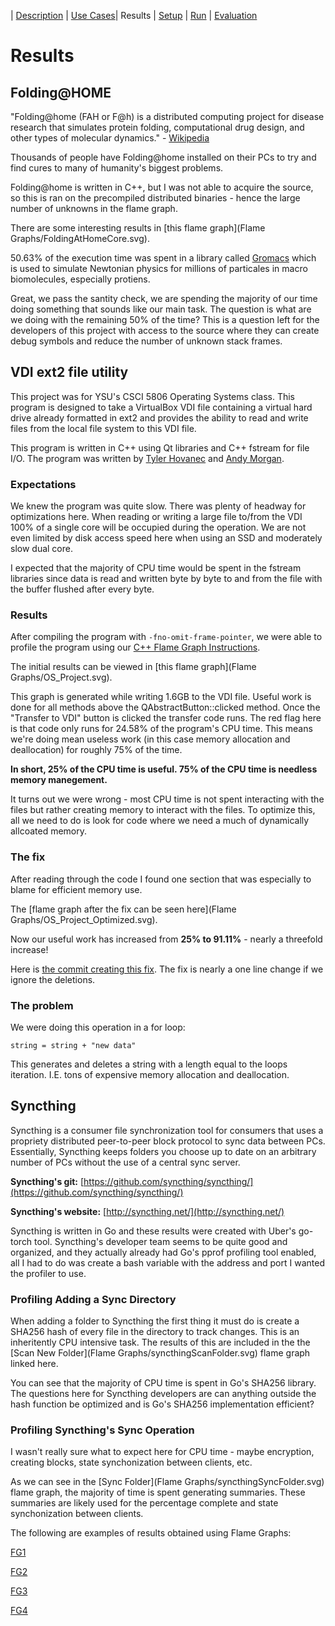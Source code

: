 | [Description](README.md) | [Use Cases](UseCases.md)| Results | [Setup](Setup.md) | [Run](Run.md) | [Evaluation](Evaluation.md)

# Results

## Folding@HOME

"Folding@home (FAH or F@h) is a distributed computing project for disease research that simulates protein folding, computational drug design, and other types of molecular dynamics." - [Wikipedia](https://en.wikipedia.org/wiki/Folding@home)

Thousands of people have Folding@home installed on their PCs to try and find cures to many of humanity's biggest problems.

Folding@home is written in C++, but I was not able to acquire the source, so this is ran on the precompiled distributed binaries - hence the large number of unknowns in the flame graph.

There are some interesting results in [this flame graph](Flame Graphs/FoldingAtHomeCore.svg).

50.63% of the execution time was spent in a library called [Gromacs](https://redmine.gromacs.org/) which is used to simulate Newtonian physics for millions of particales in macro biomolecules, especially protiens.

Great, we pass the santity check, we are spending the majority of our time doing something that sounds like our main task. The question is what are we doing with the remaining 50% of the time? This is a question left for the developers of this project with access to the source where they can create debug symbols and reduce the number of unknown stack frames.

## VDI ext2 file utility

This project was for YSU's CSCI 5806 Operating Systems class. This program is designed to take a VirtualBox VDI file containing a virtual hard drive already formatted in ext2 and provides the ability to read and write files from the local file system to this VDI file.

This program is written in C++ using Qt libraries and C++ fstream for file I/O. The program was written by [Tyler Hovanec](http://github.com/tbhova/) and [Andy Morgan](http://github.com/asmorgan24/).

### Expectations

We knew the program was quite slow. There was plenty of headway for optimizations here. When reading or writing a large file to/from the VDI 100% of a single core will be occupied during the operation. We are not even limited by disk access speed here when using an SSD and moderately slow dual core.

I expected that the majority of CPU time would be spent in the fstream libraries since data is read and written byte by byte to and from the file with the buffer flushed after every byte.

### Results

After compiling the program with ```-fno-omit-frame-pointer```, we were able to profile the program using our [C++ Flame Graph Instructions](C++RunningInstructions.md).

The initial results can be viewed in [this flame graph](Flame Graphs/OS_Project.svg).

This graph is generated while writing 1.6GB to the VDI file. Useful work is done for all methods above the QAbstractButton::clicked method. Once the "Transfer to VDI" button is clicked the transfer code runs. The red flag here is that code only runs for 24.58% of the program's CPU time. This means we're doing mean useless work (in this case memory allocation and deallocation) for roughly 75% of the time.

**In short, 25% of the CPU time is useful. 75% of the CPU time is needless memory manegement.**

It turns out we were wrong - most CPU time is not spent interacting with the files but rather creating memory to interact with the files. To optimize this, all we need to do is look for code where we need a much of dynamically allcoated memory.

### The fix

After reading through the code I found one section that was especially to blame for efficient memory use.

The [flame graph after the fix can be seen here](Flame Graphs/OS_Project_Optimized.svg).

Now our useful work has increased from **25% to 91.11%** - nearly a threefold increase!

Here is [the commit creating this fix](https://github.com/tbhova/VDI-ext2-File-Read-Write-Utility/commit/f366fd0400e84831c783617d01afc4b5d4b5400b). The fix is nearly a one line change if we ignore the deletions.

### The problem

We were doing this operation in a for loop:

```
string = string + "new data"
```

This generates and deletes a string with a length equal to the loops iteration. I.E. tons of expensive memory allocation and deallocation.


## Syncthing

Syncthing is a consumer file synchronization tool for consumers that uses a propriety distributed peer-to-peer block protocol to sync data between PCs. Essentially, Syncthing keeps folders you choose up to date on an arbitrary number of PCs without the use of a central sync server.

**Syncthing's git:** [https://github.com/syncthing/syncthing/](https://github.com/syncthing/syncthing/)

**Syncthing's website:** [http://syncthing.net/](http://syncthing.net/)

Syncthing is written in Go and these results were created with Uber's go-torch tool. Syncthing's developer team seems to be quite good and organized, and they actually already had Go's pprof profiling tool enabled, all I had to do was create a bash variable with the address and port I wanted the profiler to use.

### Profiling Adding a Sync Directory

When adding a folder to Syncthing the first thing it must do is create a SHA256 hash of every file in the directory to track changes. This is an inheritently CPU intensive task. The results of this are included in the the [Scan New Folder](Flame Graphs/syncthingScanFolder.svg) flame graph linked here.

You can see that the majority of CPU time is spent in Go's SHA256 library. The questions here for Syncthing developers are can anything outside the hash function be optimized and is Go's SHA256 implementation efficient?

### Profiling Syncthing's Sync Operation

I wasn't really sure what to expect here for CPU time - maybe encryption, creating blocks, state synchonization between clients, etc.

As we can see in the [Sync Folder](Flame Graphs/syncthingSyncFolder.svg) flame graph, the majority of time is spent generating summaries. These summaries are likely used for the percentage complete and state synchonization between clients.





The following are examples of results obtained using Flame Graphs:

[FG1](1.svg)

[FG2](2.svg)

[FG3](3.svg)

[FG4](4.svg)
